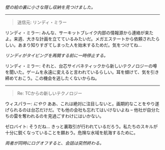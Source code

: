_壁の絵の裏に小さな隠し収納を見つけました。_

---

> 送信元: リンディ・ミラー

リンディ・ミラー: みんな、サーキットブレイク内部の情報源から連絡が来たよ。来週、大きな計画を立てているみたいだ。メガエステートから依頼されたらしい。あまり知りすぎてしまった人を始末するためだ。気をつけてね...

_リンディがタイピングを再開する前に一時停止する。_

リンディ・ミラー: それと、台芯サイバネティックから新しいテクノロジーの噂を聞いた。ゲームを永遠に変えると言われているらしい。耳を傾けて、気を引き締めておこう。この機会を逃したくないからね。

---

> Re: TCからの新しいテクノロジー

ウィスパラー: _にやり_ ああ、これは絶対に注目しないと。画期的なことをやり遂げられるのは台芯だけだ。でも他の会社も忘れてはいけないよね – 他社が自分たちの雷を奪われるのを見過ごすわけにはいかない。

ゼロバイト: そうだね... きっと裏取引が行われているだろう。私たちのスキルが十分に鋭くなっていることを願おう。危険な水域を航海するために。

_両者が同時にログオフすると、会話は突然終わる。_
